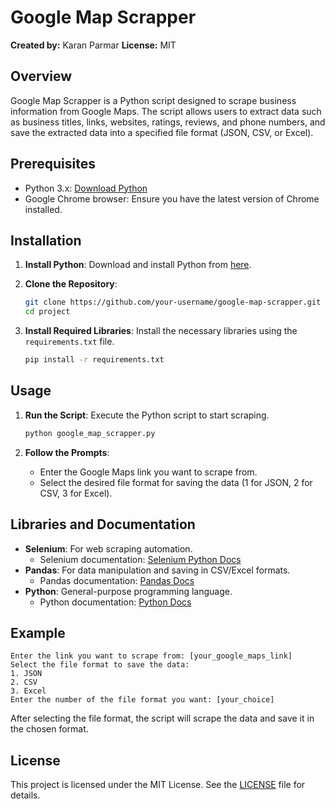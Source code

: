 # Google Map Scrapper

**Created by:** Karan Parmar
**License:** MIT

## Overview

Google Map Scrapper is a Python script designed to scrape business information from Google Maps. The script allows users to extract data such as business titles, links, websites, ratings, reviews, and phone numbers, and save the extracted data into a specified file format (JSON, CSV, or Excel).

## Prerequisites

- Python 3.x: [Download Python](https://www.python.org/downloads/)
- Google Chrome browser: Ensure you have the latest version of Chrome installed.

## Installation

1. **Install Python**: Download and install Python from [here](https://www.python.org/downloads/).
2. **Clone the Repository**:

   ```bash
   git clone https://github.com/your-username/google-map-scrapper.git
   cd project
   ```
3. **Install Required Libraries**: Install the necessary libraries using the `requirements.txt` file.

   ```bash
   pip install -r requirements.txt
   ```

## Usage

1. **Run the Script**: Execute the Python script to start scraping.

   ```bash
   python google_map_scrapper.py
   ```
2. **Follow the Prompts**:

   - Enter the Google Maps link you want to scrape from.
   - Select the desired file format for saving the data (1 for JSON, 2 for CSV, 3 for Excel).

## Libraries and Documentation

- **Selenium**: For web scraping automation.
  - Selenium documentation: [Selenium Python Docs](https://selenium-python.readthedocs.io/)
- **Pandas**: For data manipulation and saving in CSV/Excel formats.
  - Pandas documentation: [Pandas Docs](https://pandas.pydata.org/docs/)
- **Python**: General-purpose programming language.
  - Python documentation: [Python Docs](https://docs.python.org/3/)

## Example

```
Enter the link you want to scrape from: [your_google_maps_link]
Select the file format to save the data:
1. JSON
2. CSV
3. Excel
Enter the number of the file format you want: [your_choice]
```

After selecting the file format, the script will scrape the data and save it in the chosen format.

## License

This project is licensed under the MIT License. See the [LICENSE](LICENSE) file for details.
